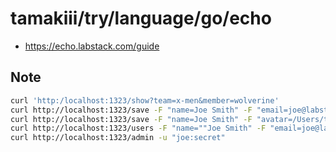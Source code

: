 # tamakiii/try/language/go/echo

- https://echo.labstack.com/guide

## Note
~~~sh
curl 'http:/localhost:1323/show?team=x-men&member=wolverine'
curl http://localhost:1323/save -F "name=Joe Smith" -F "email=joe@labstack.com"
curl http://localhost:1323/save -F "name=Joe Smith" -F "avatar=/Users/tamakiii/Desktop/SvzGA53j_400x400.jpg"
curl http://localhost:1323/users -F "name=""Joe Smith" -F "email=joe@labstack.com"
curl http://localhost:1323/admin -u "joe:secret"
~~~~
